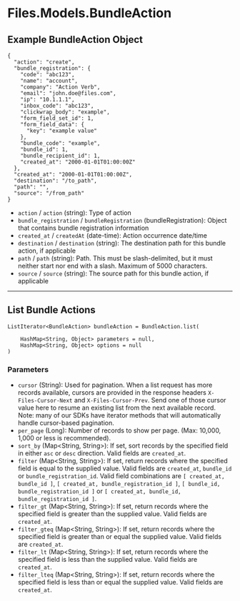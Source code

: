 # Files.Models.BundleAction

## Example BundleAction Object

```
{
  "action": "create",
  "bundle_registration": {
    "code": "abc123",
    "name": "account",
    "company": "Action Verb",
    "email": "john.doe@files.com",
    "ip": "10.1.1.1",
    "inbox_code": "abc123",
    "clickwrap_body": "example",
    "form_field_set_id": 1,
    "form_field_data": {
      "key": "example value"
    },
    "bundle_code": "example",
    "bundle_id": 1,
    "bundle_recipient_id": 1,
    "created_at": "2000-01-01T01:00:00Z"
  },
  "created_at": "2000-01-01T01:00:00Z",
  "destination": "/to_path",
  "path": "",
  "source": "/from_path"
}
```

* `action` / `action`  (string): Type of action
* `bundle_registration` / `bundleRegistration`  (bundleRegistration): Object that contains bundle registration information
* `created_at` / `createdAt`  (date-time): Action occurrence date/time
* `destination` / `destination`  (string): The destination path for this bundle action, if applicable
* `path` / `path`  (string): Path. This must be slash-delimited, but it must neither start nor end with a slash. Maximum of 5000 characters.
* `source` / `source`  (string): The source path for this bundle action, if applicable


---

## List Bundle Actions

```
ListIterator<BundleAction> bundleAction = BundleAction.list(
    
    HashMap<String, Object> parameters = null,
    HashMap<String, Object> options = null
)
```

### Parameters

* `cursor` (String): Used for pagination.  When a list request has more records available, cursors are provided in the response headers `X-Files-Cursor-Next` and `X-Files-Cursor-Prev`.  Send one of those cursor value here to resume an existing list from the next available record.  Note: many of our SDKs have iterator methods that will automatically handle cursor-based pagination.
* `per_page` (Long): Number of records to show per page.  (Max: 10,000, 1,000 or less is recommended).
* `sort_by` (Map<String, String>): If set, sort records by the specified field in either `asc` or `desc` direction. Valid fields are `created_at`.
* `filter` (Map<String, String>): If set, return records where the specified field is equal to the supplied value. Valid fields are `created_at`, `bundle_id` or `bundle_registration_id`. Valid field combinations are `[ created_at, bundle_id ]`, `[ created_at, bundle_registration_id ]`, `[ bundle_id, bundle_registration_id ]` or `[ created_at, bundle_id, bundle_registration_id ]`.
* `filter_gt` (Map<String, String>): If set, return records where the specified field is greater than the supplied value. Valid fields are `created_at`.
* `filter_gteq` (Map<String, String>): If set, return records where the specified field is greater than or equal the supplied value. Valid fields are `created_at`.
* `filter_lt` (Map<String, String>): If set, return records where the specified field is less than the supplied value. Valid fields are `created_at`.
* `filter_lteq` (Map<String, String>): If set, return records where the specified field is less than or equal the supplied value. Valid fields are `created_at`.

